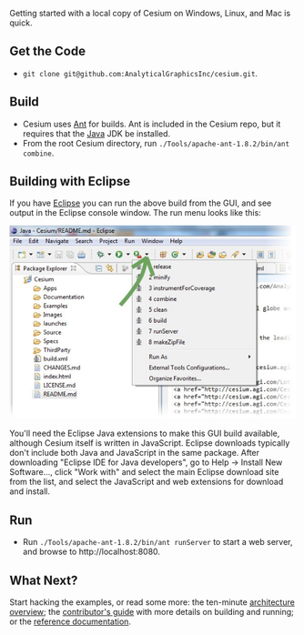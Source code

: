 Getting started with a local copy of Cesium on Windows, Linux, and Mac is quick.

## Get the Code

* `git clone git@github.com:AnalyticalGraphicsInc/cesium.git`.

## Build

* Cesium uses [Ant](http://ant.apache.org/) for builds.  Ant is included in the Cesium repo, but it requires that the [Java](http://www.java.com/en/download/index.jsp) JDK be installed.
* From the root Cesium directory, run `./Tools/apache-ant-1.8.2/bin/ant combine`.

## Building with Eclipse

If you have [Eclipse](http://www.eclipse.org/downloads/) you can run the above build from the GUI, and see output in the Eclipse console window.  The run menu looks like this:

<img src="screenshots/EclipseBuildMenu.jpg" />

You'll need the Eclipse Java extensions to make this GUI build available, although Cesium itself is written in JavaScript.  Eclipse downloads typically don't include both Java and JavaScript in the same package.  After downloading "Eclipse IDE for Java developers", go to Help -> Install New Software..., click "Work with" and select the main Eclipse download site from the list, and select the JavaScript and web extensions for download and install.

## Run

* Run `./Tools/apache-ant-1.8.2/bin/ant runServer` to start a web server, and browse to http://localhost:8080.

## What Next?

Start hacking the examples, or read some more: the ten-minute [architecture overview](https://github.com/AnalyticalGraphicsInc/cesium/wiki/Architecture); the [contributor's guide](https://github.com/AnalyticalGraphicsInc/cesium/wiki/Contributor%27s-Guide) with more details on building and running; or the [reference documentation](http://cesium.agi.com/Documentation/).